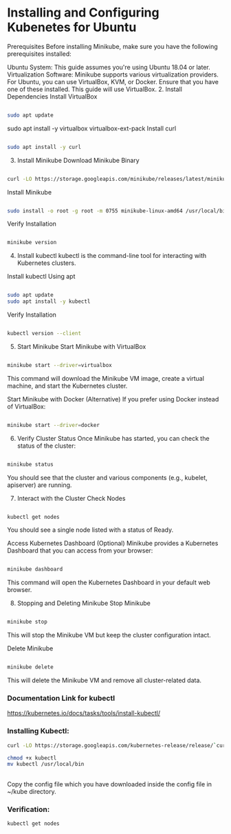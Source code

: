 # Installing and Configuring Kubenetes for Ubuntu

Prerequisites
Before installing Minikube, make sure you have the following prerequisites installed:

Ubuntu System: This guide assumes you're using Ubuntu 18.04 or later.
Virtualization Software: Minikube supports various virtualization providers. For Ubuntu, you can use VirtualBox, KVM, or Docker. Ensure that you have one of these installed. This guide will use VirtualBox.
2. Install Dependencies
Install VirtualBox
```sh

sudo apt update
```
sudo apt install -y virtualbox virtualbox-ext-pack
Install curl
```sh

sudo apt install -y curl
```
3. Install Minikube
Download Minikube Binary
```sh

curl -LO https://storage.googleapis.com/minikube/releases/latest/minikube-linux-amd64
```
Install Minikube
```sh

sudo install -o root -g root -m 0755 minikube-linux-amd64 /usr/local/bin/minikube
```
Verify Installation
```sh

minikube version
```
4. Install kubectl
kubectl is the command-line tool for interacting with Kubernetes clusters.

Install kubectl Using apt
```sh

sudo apt update
sudo apt install -y kubectl
```
Verify Installation
```sh

kubectl version --client
```
5. Start Minikube
Start Minikube with VirtualBox
```sh

minikube start --driver=virtualbox
```
This command will download the Minikube VM image, create a virtual machine, and start the Kubernetes cluster.

Start Minikube with Docker (Alternative)
If you prefer using Docker instead of VirtualBox:

```sh

minikube start --driver=docker
```
6. Verify Cluster Status
Once Minikube has started, you can check the status of the cluster:

```sh

minikube status
```
You should see that the cluster and various components (e.g., kubelet, apiserver) are running.

7. Interact with the Cluster
Check Nodes
```sh

kubectl get nodes
```
You should see a single node listed with a status of Ready.

Access Kubernetes Dashboard (Optional)
Minikube provides a Kubernetes Dashboard that you can access from your browser:

```sh

minikube dashboard
```
This command will open the Kubernetes Dashboard in your default web browser.

8. Stopping and Deleting Minikube
Stop Minikube
```sh

minikube stop
```
This will stop the Minikube VM but keep the cluster configuration intact.

Delete Minikube
```sh

minikube delete
```
This will delete the Minikube VM and remove all cluster-related data.

###  Documentation Link for kubectl

https://kubernetes.io/docs/tasks/tools/install-kubectl/   


### Installing Kubectl:
```sh
curl -LO https://storage.googleapis.com/kubernetes-release/release/`curl -s https://storage.googleapis.com/kubernetes-release/release/stable.txt`/bin/linux/amd64/kubectl

chmod +x kubectl
mv kubectl /usr/local/bin
```
##
Copy the config file which you have downloaded inside the config file in ~/kube directory.
### Verification:
```sh
kubectl get nodes
```
